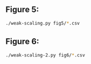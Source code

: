 ## Figure 5:
```bash
./weak-scaling.py fig5/*.csv
```

## Figure 6:
```bash
./weak-scaling-2.py fig6/*.csv
```
